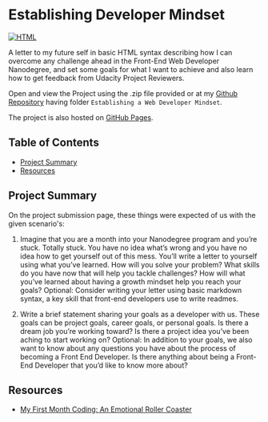 # Establishing Developer Mindset

[![HTML](https://img.shields.io/badge/html-5-e34c26)]()

A letter to my future self in basic HTML syntax describing how I can overcome any challenge ahead in the Front-End Web Developer Nanodegree, and set some goals for what I want to achieve and also learn how to get feedback from Udacity Project Reviewers.

Open and view the Project using the .zip file provided or at my [Github Repository](https://github.com/madhur-taneja/Front-End-Projects/tree/master/Project%201%20(Establishing%20Developer%20Mindset)) having folder `Establishing a Web Developer Mindset`.

The project is also hosted on [GitHub Pages](https://madhur-taneja.github.io/Front-End-Projects/Project%201%20(Establishing%20Developer%20Mindset)/Never_Back_Down.html).

## Table of Contents
- [Project Summary](#project-summary)
- [Resources](#resources)

## Project Summary

On the project submission page, these things were expected of us with the given scenario's:

1. Imagine that you are a month into your Nanodegree program and you’re stuck. Totally stuck. You have no idea what’s wrong and you have no idea how to get yourself out of this mess. You’ll write a letter to yourself using what you’ve learned. How will you solve your problem? What skills do you have now that will help you tackle challenges? How will what you’ve learned about having a growth mindset help you reach your goals?
Optional: Consider writing your letter using basic markdown syntax, a key skill that front-end developers use to write readmes.

2. Write a brief statement sharing your goals as a developer with us. These goals can be project goals, career goals, or personal goals. Is there a dream job you’re working toward? Is there a project idea you’ve been aching to start working on?
Optional: In addition to your goals, we also want to know about any questions you have about the process of becoming a Front End Developer. Is there anything about being a Front-End Developer that you’d like to know more about?

## Resources

* [My First Month Coding: An Emotional Roller Coaster](https://www.thinkful.com/blog/my-first-month-coding-an-emotional-roller-coaster/)
